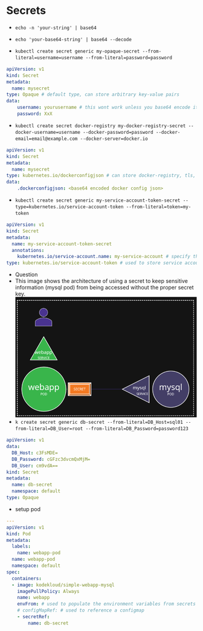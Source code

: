 # Secrets
- `echo -n 'your-string' | base64`
- `echo 'your-base64-string' | base64 --decode`






- `kubectl create secret generic my-opaque-secret --from-literal=username=username --from-literal=password=password`
```yaml
apiVersion: v1
kind: Secret
metadata:
  name: mysecret
type: Opaque # default type, can store arbitrary key-value pairs
data:
    username: yourusername # this wont work unless you base64 encode it and store the encoded value
    password: XxX
```

- `kubectl create secret docker-registry my-docker-registry-secret --docker-username=username --docker-password=password --docker-email=email@example.com --docker-server=docker.io` 
```yaml
apiVersion: v1
kind: Secret
metadata:
  name: mysecret
type: kubernetes.io/dockerconfigjson # can store docker-registry, tls, or opaque secrets
data:
    .dockerconfigjson: <base64 encoded docker config json>
```

- `kubectl create secret generic my-service-account-token-secret --type=kubernetes.io/service-account-token --from-literal=token=my-token`
```yaml
apiVersion: v1
kind: Secret
metadata:
  name: my-service-account-token-secret 
  annotations:
    kubernetes.io/service-account.name: my-service-account # specify the name of the service account
type: kubernetes.io/service-account-token # used to store service account tokens
```


- Question
- This image shows the architecture of using a secret to keep sensitive information (mysql pod) from being accessed without the proper secret key. 
![alt text](image.png)
- `k create secret generic db-secret --from-literal=DB_Host=sql01 --from-literal=DB_User=root --from-literal=DB_Password=password123`

```yaml
apiVersion: v1
data:
  DB_Host: c3FsMDE=
  DB_Password: cGFzc3dvcmQxMjM=
  DB_User: cm9vdA==
kind: Secret
metadata:
  name: db-secret
  namespace: default
type: Opaque
```

- setup pod
```yaml
---
apiVersion: v1 
kind: Pod 
metadata:
  labels:
    name: webapp-pod
  name: webapp-pod
  namespace: default 
spec:
  containers:
  - image: kodekloud/simple-webapp-mysql
    imagePullPolicy: Always
    name: webapp
    envFrom: # used to populate the environment variables from secrets or configmaps
    # configMapRef: # used to reference a configmap
    - secretRef:
        name: db-secret
```
